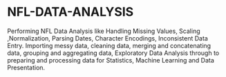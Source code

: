 # NFL-DATA-ANALYSIS
Performing NFL Data Analysis like Handling Missing Values, Scaling ,Normalization, Parsing Dates, Character Encodings, Inconsistent Data Entry. Importing messy data, cleaning data, merging and concatenating data, grouping and aggregating data, Exploratory Data Analysis through to preparing and processing data for Statistics, Machine Learning and Data Presentation.
